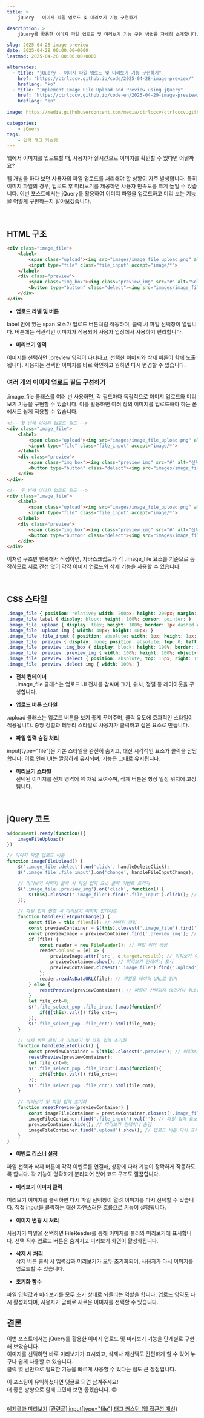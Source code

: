 ```yaml
---
title: >  
    jQuery - 이미지 파일 업로드 및 미리보기 기능 구현하기

description: >  
    jQuery를 활용한 이미지 파일 업로드 및 미리보기 기능 구현 방법을 자세히 소개합니다. 업로드된 이미지를 즉시 확인할 수 있는 UI를 직접 만들어보세요.  

slug: 2025-04-28-image-preview
date: 2025-04-28 00:00:00+0000
lastmod: 2025-04-28 00:00:00+0000

alternates:
  - title: "jQuery - 이미지 파일 업로드 및 미리보기 기능 구현하기"
    href: "https://ctrlcccv.github.io/code/2025-04-28-image-preview/"
    hreflang: "ko"
  - title: "Implement Image File Upload and Preview using jQuery"
    href: "https://ctrlcccv.github.io/code-en/2025-04-29-image-preview/"
    hreflang: "en"
    
image: https://media.githubusercontent.com/media/ctrlcccv/ctrlcccv.github.io/master/assets/img/post/2025-04-28-image-preview.webp

categories:
    - jQuery
tags:
    - 입력 태그 커스텀
---
```


웹에서 이미지를 업로드할 때, 사용자가 실시간으로 이미지를 확인할 수 있다면 어떨까요?

웹 개발을 하다 보면 사용자의 파일 업로드를 처리해야 할 상황이 자주 발생합니다. 특히 이미지 파일의 경우, 업로드 후 미리보기를 제공하면 사용자 만족도를 크게 높일 수 있습니다. 이번 포스트에서는 jQuery를 활용하여 이미지 파일을 업로드하고 미리 보는 기능을 어떻게 구현하는지 알아보겠습니다.


<div class="ads_wrap">
<ins class="adsbygoogle"
     style="display:block; text-align:center;"
     data-ad-layout="in-article"
     data-ad-format="fluid"
     data-ad-client="ca-pub-8535540836842352"
     data-ad-slot="2974559225"></ins>
<script>
     (adsbygoogle = window.adsbygoogle || []).push({});
</script>
</div>

<br>

## HTML 구조

```html
<div class="image_file">
    <label>
        <span class="upload"><img src="images/image_file_upload.png" alt="이미지 업로드"></span>
        <input type="file" class="file_input" accept="image/*">
    </label>
    <div class="preview">
        <span class="img_box"><img class="preview_img" src="#" alt="Selected Image"></span>
        <button type="button" class="delect"><img src="images/image_file_delect.png" alt="삭제"></button>
    </div>
</div>
```
* **업로드 라벨 및 버튼**  
<span class="txt">
label 안에 있는 span 요소가 업로드 버튼처럼 작동하며, 클릭 시 파일 선택창이 열립니다.   
버튼에는 직관적인 이미지가 적용되어 사용자 입장에서 사용하기 편리합니다.
</span>

* **미리보기 영역**  
<span class="txt">
이미지를 선택하면 .preview 영역이 나타나고, 선택한 이미지와 삭제 버튼이 함께 노출됩니다.   
사용자는 선택한 이미지를 바로 확인하고 원하면 다시 변경할 수 있습니다.
</span>

<br>

### 여러 개의 이미지 업로드 필드 구성하기

.image_file 클래스를 여러 번 사용하면, 각 필드마다 독립적으로 이미지 업로드와 미리보기 기능을 구현할 수 있습니다. 이를 활용하면 여러 장의 이미지를 업로드해야 하는 폼에서도 쉽게 적용할 수 있습니다.

```html
<!-- 첫 번째 이미지 업로드 필드 -->
<div class="image_file">
    <label>
        <span class="upload"><img src="images/image_file_upload.png" alt="이미지 업로드"></span>
        <input type="file" class="file_input" accept="image/*">
    </label>
    <div class="preview">
        <span class="img_box"><img class="preview_img" src="#" alt="선택한 이미지"></span>
        <button type="button" class="delect"><img src="images/image_file_delect.png" alt="삭제"></button>
    </div>
</div>

<!-- 두 번째 이미지 업로드 필드 -->
<div class="image_file">
    <label>
        <span class="upload"><img src="images/image_file_upload.png" alt="이미지 업로드"></span>
        <input type="file" class="file_input" accept="image/*">
    </label>
    <div class="preview">
        <span class="img_box"><img class="preview_img" src="#" alt="선택한 이미지"></span>
        <button type="button" class="delect"><img src="images/image_file_delect.png" alt="삭제"></button>
    </div>
</div>
```

이처럼 구조만 반복해서 작성하면, 자바스크립트가 각 .image_file 요소를 기준으로 동작하므로 서로 간섭 없이 각각 이미지 업로드와 삭제 기능을 사용할 수 있습니다.

<br>

## CSS 스타일

```css
.image_file { position: relative; width: 200px; height: 200px; margin: 150px auto 0; } 
.image_file label { display: block; height: 100%; cursor: pointer; } 
.image_file .upload { display: flex; height: 100%; border: 1px dashed #E5E5E5; border-radius: 6px; justify-content: center; align-items: center; background: #FFFFFF; } 
.image_file .upload img { width: 40px; height: 40px; } 
.image_file .file_input { position: absolute; width: 1px; height: 1px; margin: -1px; font-size: initial; overflow: hidden; clip: rect(0, 0, 0, 0); } 
.image_file .preview { display: none; position: absolute; top: 0; left: 0; width: 100%; height: 100%; } 
.image_file .preview .img_box { display: block; height: 100%; border: 1px solid #E5E5E5; border-radius: 6px; background: #FFFFFF; cursor: pointer; } 
.image_file .preview .preview_img { width: 100%; height: 100%; object-fit: cover; } 
.image_file .preview .delect { position: absolute; top: 15px; right: 15px; width: 25px; height: 25px; padding: 0; border: none; background: none; cursor: pointer; } 
.image_file .preview .delect img { width: 100%; }   
```

* **전체 컨테이너**  
<span class="txt">.image_file 클래스는 업로드 UI 전체를 감싸며 크기, 위치, 정렬 등 레이아웃을 구성합니다.</span>  

* **업로드 버튼 스타일**  
<span class="txt">
.upload 클래스는 업로드 버튼을 보기 좋게 꾸며주며, 클릭 유도에 효과적인 스타일이 적용됩니다.  
중앙 정렬과 테두리 스타일로 사용자가 클릭하고 싶은 요소로 만듭니다.
</span>

* **파일 입력 숨김 처리**  
<span class="txt">
input[type="file"]은 기본 스타일을 완전히 숨기고, 대신 시각적인 요소가 클릭을 담당합니다.   
이로 인해 UI는 깔끔하게 유지되며, 기능은 그대로 유지됩니다.
</span>

* **미리보기 스타일**  
<span class="txt">선택된 이미지를 전체 영역에 꽉 채워 보여주며, 삭제 버튼은 항상 일정 위치에 고정됩니다.</span>  


<div class="ads_wrap">
<ins class="adsbygoogle"
     style="display:block; text-align:center;"
     data-ad-layout="in-article"
     data-ad-format="fluid"
     data-ad-client="ca-pub-8535540836842352"
     data-ad-slot="2974559225"></ins>
<script>
     (adsbygoogle = window.adsbygoogle || []).push({});
</script>
</div>

<br>

## jQuery 코드
```js
$(document).ready(function(){
    imageFileUpload()
})

// 이미지 파일 업로드 버튼
function imageFileUpload() {
    $('.image_file .delect').on('click', handleDeleteClick);
    $('.image_file .file_input').on('change', handleFileInputChange);

    // 미리보기 이미지 클릭 시 파일 입력 요소 클릭 이벤트 트리거
    $('.image_file .preview_img').on('click', function() {
        $(this).closest('.image_file').find('.file_input').click(); // 파일 입력 요소 클릭
    });

    // 파일 입력 변경 시 미리보기 이미지 업데이트
    function handleFileInputChange() {
        const file = this.files[0]; // 선택된 파일
        const previewContainer = $(this).closest('.image_file').find('.preview'); // 미리보기 컨테이너
        const previewImage = previewContainer.find('.preview_img'); // 미리보기 이미지 요소
        if (file) {
            const reader = new FileReader(); // 파일 리더 생성
            reader.onload = (e) => {
                previewImage.attr('src', e.target.result); // 미리보기 이미지 설정
                previewContainer.show(); // 미리보기 컨테이너 표시
                previewContainer.closest('.image_file').find('.upload').hide(); // 업로드 버튼 숨김
            };
            reader.readAsDataURL(file); // 파일을 데이터 URL로 읽기
        } else {
            resetPreview(previewContainer); // 파일이 선택되지 않았거나 취소된 경우 미리보기 초기화
        }
        let file_cnt=0;
        $('.file_select_pop .file_input').map(function(){
            if($(this).val()) file_cnt++;
        });
        $('.file_select_pop .file_cnt').html(file_cnt);
    }

    // 삭제 버튼 클릭 시 미리보기 및 파일 입력 초기화
    function handleDeleteClick() {
        const previewContainer = $(this).closest('.preview'); // 미리보기 컨테이너
        resetPreview(previewContainer);
        let file_cnt=0;
        $('.file_select_pop .file_input').map(function(){
            if($(this).val()) file_cnt++;
        });
        $('.file_select_pop .file_cnt').html(file_cnt);
    }

    // 미리보기 및 파일 입력 초기화
    function resetPreview(previewContainer) {
        const imageFileContainer = previewContainer.closest('.image_file'); // 이미지 파일 컨테이너
        imageFileContainer.find('.file_input').val(''); // 파일 입력 요소 초기화
        previewContainer.hide(); // 미리보기 컨테이너 숨김
        imageFileContainer.find('.upload').show(); // 업로드 버튼 다시 표시
    }
}   
```
* **이벤트 리스너 설정**  
<span class="txt">
파일 선택과 삭제 버튼에 각각 이벤트를 연결해, 상황에 따라 기능이 정확하게 작동하도록 합니다.  
각 기능이 명확하게 분리되어 있어 코드 구조도 깔끔합니다.
</span>  

* **미리보기 이미지 클릭**  
<span class="txt">
미리보기 이미지를 클릭하면 다시 파일 선택창이 열려 이미지를 다시 선택할 수 있습니다.  
직접 input을 클릭하는 대신 자연스러운 흐름으로 기능이 실행됩니다.
</span>

* **이미지 변경 시 처리**  
<span class="txt">
사용자가 파일을 선택하면 FileReader를 통해 이미지를 불러와 미리보기에 표시합니다.  
선택 직후 업로드 버튼은 숨겨지고 미리보기 화면이 활성화됩니다.
</span>

* **삭제 시 처리**  
<span class="txt">삭제 버튼 클릭 시 입력값과 미리보기가 모두 초기화되어, 사용자가 다시 이미지를 업로드할 수 있습니다.</span>  

* **초기화 함수**  
<span class="txt">
파일 입력값과 미리보기를 모두 초기 상태로 되돌리는 역할을 합니다.  
업로드 영역도 다시 활성화되며, 사용자가 곧바로 새로운 이미지를 선택할 수 있습니다.
</span>  

<br>

## 결론

이번 포스트에서는 jQuery를 활용한 이미지 업로드 및 미리보기 기능을 단계별로 구현해 보았습니다.  
이미지를 선택하면 바로 미리보기가 표시되고, 삭제나 재선택도 간편하게 할 수 있어 누구나 쉽게 사용할 수 있습니다.  
클릭 몇 번만으로 필요한 기능을 빠르게 사용할 수 있다는 점도 큰 장점입니다.  

이 포스팅이 유익하셨다면 댓글로 의견 남겨주세요!  
더 좋은 방향으로 함께 고민해 보면 좋겠습니다. 😊

<br>

<div class="btn_wrap">
    <a href="https://ctrlcccv.github.io/ctrlcccv-demo/2025-04-28-image-preview/">예제결과 미리보기</a>
    <a href="/code/2023-08-09-file-custom/">[관련글] input[type="file"] 태그 커스텀 (웹 접근성 개선)</a>
</div>
